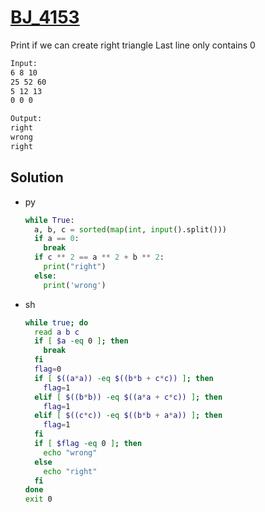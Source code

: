 # [BJ_4153](https://acmicpc.net/problem/4153)

Print if we can create right triangle
Last line only contains 0

```txt
Input:
6 8 10
25 52 60
5 12 13
0 0 0

Output:
right
wrong
right
```

## Solution

* py

  ```py
  while True:
    a, b, c = sorted(map(int, input().split()))
    if a == 0:
      break
    if c ** 2 == a ** 2 + b ** 2:
      print("right")
    else:
      print('wrong')
  ```

* sh

  ```sh
  while true; do
    read a b c
    if [ $a -eq 0 ]; then
      break
    fi
    flag=0
    if [ $((a*a)) -eq $((b*b + c*c)) ]; then
      flag=1
    elif [ $((b*b)) -eq $((a*a + c*c)) ]; then
      flag=1
    elif [ $((c*c)) -eq $((b*b + a*a)) ]; then
      flag=1
    fi
    if [ $flag -eq 0 ]; then
      echo "wrong"
    else
      echo "right"
    fi
  done
  exit 0
  ```
